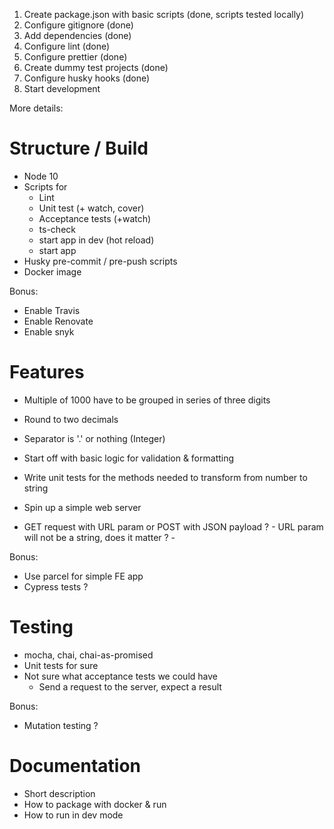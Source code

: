 1. Create package.json with basic scripts (done, scripts tested locally)
1. Configure gitignore (done)
1. Add dependencies (done)
1. Configure lint (done)
1. Configure prettier (done)
1. Create dummy test projects (done)
1. Configure husky hooks (done)
1. Start development

More details:

# Structure / Build

- Node 10
- Scripts for
  - Lint
  - Unit test (+ watch, cover)
  - Acceptance tests (+watch)
  - ts-check
  - start app in dev (hot reload)
  - start app
- Husky pre-commit / pre-push scripts
- Docker image

Bonus:
* Enable Travis
* Enable Renovate
* Enable snyk

# Features

- Multiple of 1000 have to be grouped in series of three digits
- Round to two decimals
- Separator is '.' or nothing (Integer)

- Start off with basic logic for validation & formatting
- Write unit tests for the methods needed to transform from number to string

- Spin up a simple web server
- GET request with URL param or POST with JSON payload ? - URL param will not be a string, does it matter ? -

Bonus: 
- Use parcel for simple FE app
- Cypress tests ?

# Testing

- mocha, chai, chai-as-promised
- Unit tests for sure
- Not sure what acceptance tests we could have
    - Send a request to the server, expect a result

Bonus:
* Mutation testing ?

# Documentation

- Short description
- How to package with docker & run
- How to run in dev mode

